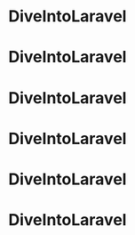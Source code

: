 # DiveIntoLaravel
# DiveIntoLaravel
# DiveIntoLaravel
# DiveIntoLaravel
# DiveIntoLaravel
# DiveIntoLaravel
